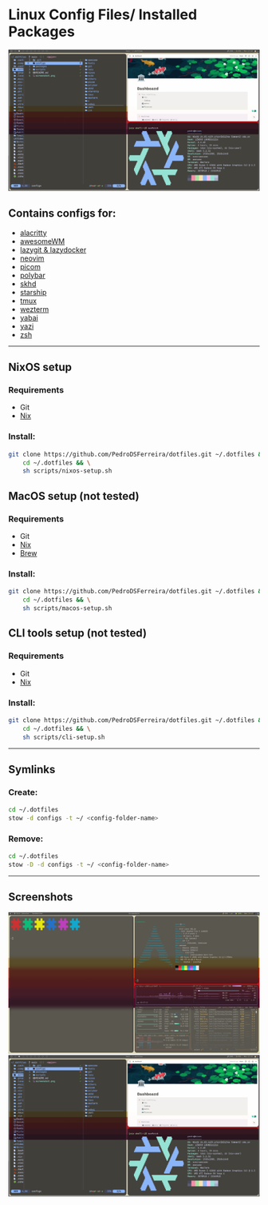 # Linux Config Files/ Installed Packages

![Screenshot2](screenshot2.png)

## Contains configs for:

- [alacritty](configs/alacritty)
- [awesomeWM](configs/awesome)
- [lazygit & lazydocker](configs/lazy)
- [neovim](configs/nvim)
- [picom](configs/picom)
- [polybar](configs/polybar)
- [skhd](configs/skhd)
- [starship](configs/starship)
- [tmux](configs/tmux)
- [wezterm](configs/wezterm)
- [yabai](configs/yabai)
- [yazi](configs/yazi)
- [zsh](configs/zsh)

---

## NixOS setup

### Requirements

- Git
- [Nix](https://nixos.org/download.html)

### Install:

```sh
git clone https://github.com/PedroDSFerreira/dotfiles.git ~/.dotfiles && \
    cd ~/.dotfiles && \
    sh scripts/nixos-setup.sh
```

## MacOS setup (not tested)

### Requirements

- Git
- [Nix](https://nixos.org/download.html)
- [Brew](https://brew.sh/)

### Install:

```sh
git clone https://github.com/PedroDSFerreira/dotfiles.git ~/.dotfiles && \
    cd ~/.dotfiles && \
    sh scripts/macos-setup.sh
```

## CLI tools setup (not tested)

### Requirements

- Git
- [Nix](https://nixos.org/download.html)

### Install:

```sh
git clone https://github.com/PedroDSFerreira/dotfiles.git ~/.dotfiles && \
    cd ~/.dotfiles && \
    sh scripts/cli-setup.sh
```

---

## Symlinks

### Create:

```bash
cd ~/.dotfiles
stow -d configs -t ~/ <config-folder-name>
```

### Remove:

```bash
cd ~/.dotfiles
stow -D -d configs -t ~/ <config-folder-name>
```

---

## Screenshots

![Screenshot1](screenshot1.png)
![Screenshot2](screenshot2.png)
